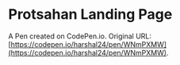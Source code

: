 # Protsahan Landing Page

A Pen created on CodePen.io. Original URL: [https://codepen.io/harshal24/pen/WNmPXMW](https://codepen.io/harshal24/pen/WNmPXMW).

